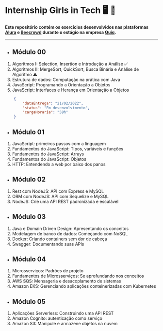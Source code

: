  # Internship Girls in Tech 🖥️ 🚀
 
 **Este repositório contém  os exercícios desenvolvidos nas plataformas [Alura](https://www.alura.com.br/) e [Beecrowd](https://www.beecrowd.com.br/home/) durante o estágio na empresa [Quiq](https://somosquiq.com/).**
 
 <hr> 
 
* ## Módulo 00
1. Algoritmos I: Selection, Insertion e Introdução a Análise ✅
2. Algoritmos II: MergeSort, QuickSort, Busca Binária e Análise de Algoritmo ⚠️
3. Estrutura de dados: Computação na prática com Java
4. JavaScript: Programando a Orientação a Objetos
5. JavaScript: Interfaces e Herança em Orientação a Objetos

```json 
    {
        "dataEntrega": "21/02/2022",
        "status": "Em desenvolvimento",
        "cargaHoraria": "58h"
    }
```

* ## Módulo 01
1. JavaScript: primeiros passos com a linguagem
2. Fundamentos do JavaScript: Tipos, variáveis e funções
3. Fundamentos do JavaScript: Arrays
4. Fundamentos do JavaScript: Objetos
5. HTTP: Entendendo a web por baixo dos panos

* ## Módulo 02
1. Rest com NodeJS: API com Express e MySQL
2. ORM com NodeJS: API com Sequelize e MySQL
3. NodeJS: Crie uma API REST padronizada e escalável

* ## Módulo 03
1. Java e Domain Driven Design: Apresentando os conceitos
2. Modelagem de banco de dados: Começando com NoSQL
3. Docker: Criando containers sem dor de cabeça
4. Swagger: Documentando suas APIs

* ## Módulo 04
1. Microsserviços: Padrões de projeto
2. Fundamentos de Microsserviços: Se aprofundando nos conceitos
3. AWS SQS: Mensageria e desacoplamento de sistemas
4. Amazon EKS: Gerenciando aplicações conteinerizadas com Kubernetes

* ## Módulo 05
1. Aplicações Serverless: Construindo uma API REST
2. Amazon Cognito: autenticação como serviço
3. Amazon S3: Manipule e armazene objetos na nuvem
